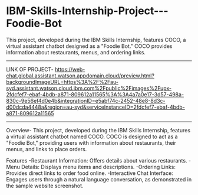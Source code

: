 # IBM-Skills-Internship-Project---Foodie-Bot
This project, developed during the IBM Skills Internship, features COCO, a virtual assistant chatbot designed as a "Foodie Bot." COCO provides information about restaurants, menus, and ordering links.

***
LINK OF PROJECT- https://web-chat.global.assistant.watson.appdomain.cloud/preview.html?backgroundImageURL=https%3A%2F%2Fau-syd.assistant.watson.cloud.ibm.com%2Fpublic%2Fimages%2Fupx-2fdcfef7-ebaf-4bdb-a871-809612a11565%3A%3A4a7a0e17-3d57-498a-830c-9e56ef4d0e4b&integrationID=e5abf74c-2452-48e8-8d3c-d00dcda4448a&region=au-syd&serviceInstanceID=2fdcfef7-ebaf-4bdb-a871-809612a11565
***

Overview-
This project, developed during the IBM Skills Internship, features a virtual assistant chatbot named COCO. COCO is designed to act as a "Foodie Bot," providing users with information about restaurants, their menus, and links to place orders.

Features
-Restaurant Information: Offers details about various restaurants.
-Menu Details: Displays menu items and descriptions.
-Ordering Links: Provides direct links to order food online.
-Interactive Chat Interface: Engages users through a natural language conversation, as demonstrated in the sample website screenshot.

